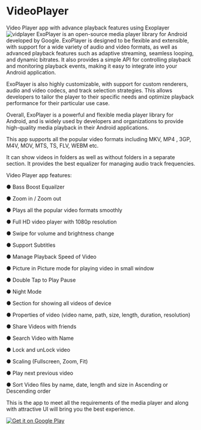 # VideoPlayer
Video Player app with advance playback features using Exoplayer
![vidplayer](https://user-images.githubusercontent.com/66561855/224803799-be5f764a-6765-4c60-8a53-d1adf1ea0056.png)
ExoPlayer is an open-source media player library for Android developed by Google. ExoPlayer is designed to be flexible and extensible, with support for a wide variety of audio and video formats, as well as advanced playback features such as adaptive streaming, seamless looping, and dynamic bitrates. It also provides a simple API for controlling playback and monitoring playback events, making it easy to integrate into your Android application.

ExoPlayer is also highly customizable, with support for custom renderers, audio and video codecs, and track selection strategies. This allows developers to tailor the player to their specific needs and optimize playback performance for their particular use case.

Overall, ExoPlayer is a powerful and flexible media player library for Android, and is widely used by developers and organizations to provide high-quality media playback in their Android applications.

This app supports all the popular video formats including MKV, MP4 , 3GP, M4V, MOV, MTS, TS, FLV, WEBM etc.

It can show videos in folders as well as without folders in a separate section. It provides the best equalizer for managing audio track frequencies.

Video Player app features:

● Bass Boost Equailzer

● Zoom in / Zoom out

● Plays all the popular video formats smoothly

● Full HD video player with 1080p resolution

● Swipe for volume and brightness change

● Support Subtitles

● Manage Playback Speed of Video

● Picture in Picture mode for playing video in small window

● Double Tap to Play Pause

● Night Mode

● Section for showing all videos of device

● Properties of video (video name, path, size, length, duration, resolution)

● Share Videos with friends

● Search Video with Name

● Lock and unLock video

● Scaling (Fullscreen, Zoom, Fit)

● Play next previous video

● Sort Video files by name, date, length and size in Ascending or Descending order

This is the app to meet all the requirements of the media player and along with attractive UI will bring you the best experience.

<a href='https://play.google.com/store/apps/details?id=com.cwise.wplayer&pcampaignid=pcampaignidMKT-Other-global-all-co-prtnr-py-PartBadge-Mar2515-1'><img alt='Get it on Google Play' src='https://play.google.com/intl/en_us/badges/static/images/badges/en_badge_web_generic.png'/></a>
